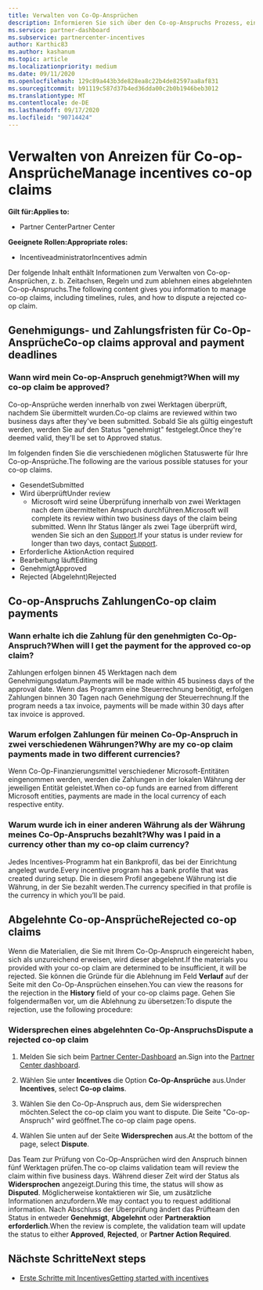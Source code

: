 ```yaml
---
title: Verwalten von Co-Op-Ansprüchen
description: Informieren Sie sich über den Co-op-Anspruchs Prozess, einschließlich Terminen, Währungsproblemen und der Beilegung eines abgelehnten Co-op-Anspruchs.
ms.service: partner-dashboard
ms.subservice: partnercenter-incentives
author: Karthic83
ms.author: kashanum
ms.topic: article
ms.localizationpriority: medium
ms.date: 09/11/2020
ms.openlocfilehash: 129c89a443b3de828ea8c22b4de82597aa8af831
ms.sourcegitcommit: b91119c587d37b4ed36dda00c2b0b1946beb3012
ms.translationtype: MT
ms.contentlocale: de-DE
ms.lasthandoff: 09/17/2020
ms.locfileid: "90714424"
---
```

# <a name="manage-incentives-co-op-claims"></a><span data-ttu-id="3d4f4-103">Verwalten von Anreizen für Co-op-Ansprüche</span><span class="sxs-lookup"><span data-stu-id="3d4f4-103">Manage incentives co-op claims</span></span>

<span data-ttu-id="3d4f4-104">**Gilt für:**</span><span class="sxs-lookup"><span data-stu-id="3d4f4-104">**Applies to:**</span></span>

- <span data-ttu-id="3d4f4-105">Partner Center</span><span class="sxs-lookup"><span data-stu-id="3d4f4-105">Partner Center</span></span>

<span data-ttu-id="3d4f4-106">**Geeignete Rollen:**</span><span class="sxs-lookup"><span data-stu-id="3d4f4-106">**Appropriate roles:**</span></span>

- <span data-ttu-id="3d4f4-107">Incentiveadministrator</span><span class="sxs-lookup"><span data-stu-id="3d4f4-107">Incentives admin</span></span>

<span data-ttu-id="3d4f4-108">Der folgende Inhalt enthält Informationen zum Verwalten von Co-op-Ansprüchen, z. b. Zeitachsen, Regeln und zum ablehnen eines abgelehnten Co-op-Anspruchs.</span><span class="sxs-lookup"><span data-stu-id="3d4f4-108">The following content gives you information to manage co-op claims, including timelines, rules, and how to dispute a rejected co-op claim.</span></span>

## <a name="co-op-claims-approval-and-payment-deadlines"></a><span data-ttu-id="3d4f4-109">Genehmigungs- und Zahlungsfristen für Co-Op-Ansprüche</span><span class="sxs-lookup"><span data-stu-id="3d4f4-109">Co-op claims approval and payment deadlines</span></span>

### <a name="when-will-my-co-op-claim-be-approved"></a><span data-ttu-id="3d4f4-110">Wann wird mein Co-op-Anspruch genehmigt?</span><span class="sxs-lookup"><span data-stu-id="3d4f4-110">When will my co-op claim be approved?</span></span>

<span data-ttu-id="3d4f4-111">Co-op-Ansprüche werden innerhalb von zwei Werktagen überprüft, nachdem Sie übermittelt wurden.</span><span class="sxs-lookup"><span data-stu-id="3d4f4-111">Co-op claims are reviewed within two business days after they've been submitted.</span></span> <span data-ttu-id="3d4f4-112">Sobald Sie als gültig eingestuft werden, werden Sie auf den Status "genehmigt" festgelegt.</span><span class="sxs-lookup"><span data-stu-id="3d4f4-112">Once they're deemed valid, they'll be set to Approved status.</span></span>  

<span data-ttu-id="3d4f4-113">Im folgenden finden Sie die verschiedenen möglichen Statuswerte für Ihre Co-op-Ansprüche.</span><span class="sxs-lookup"><span data-stu-id="3d4f4-113">The following are the various possible statuses for your co-op claims.</span></span>

- <span data-ttu-id="3d4f4-114">Gesendet</span><span class="sxs-lookup"><span data-stu-id="3d4f4-114">Submitted</span></span>
- <span data-ttu-id="3d4f4-115">Wird überprüft</span><span class="sxs-lookup"><span data-stu-id="3d4f4-115">Under review</span></span>
  - <span data-ttu-id="3d4f4-116">Microsoft wird seine Überprüfung innerhalb von zwei Werktagen nach dem übermittelten Anspruch durchführen.</span><span class="sxs-lookup"><span data-stu-id="3d4f4-116">Microsoft will complete its review within two business days of the claim being submitted.</span></span> <span data-ttu-id="3d4f4-117">Wenn Ihr Status länger als zwei Tage überprüft wird, wenden Sie sich an den [Support](https://partner.microsoft.com/dashboard/support/incentives/servicerequests?category=incentives).</span><span class="sxs-lookup"><span data-stu-id="3d4f4-117">If your status is under review for longer than two days, contact [Support](https://partner.microsoft.com/dashboard/support/incentives/servicerequests?category=incentives).</span></span>
- <span data-ttu-id="3d4f4-118">Erforderliche Aktion</span><span class="sxs-lookup"><span data-stu-id="3d4f4-118">Action required</span></span>
- <span data-ttu-id="3d4f4-119">Bearbeitung läuft</span><span class="sxs-lookup"><span data-stu-id="3d4f4-119">Editing</span></span>
- <span data-ttu-id="3d4f4-120">Genehmigt</span><span class="sxs-lookup"><span data-stu-id="3d4f4-120">Approved</span></span>
- <span data-ttu-id="3d4f4-121">Rejected (Abgelehnt)</span><span class="sxs-lookup"><span data-stu-id="3d4f4-121">Rejected</span></span>

## <a name="co-op-claim-payments"></a><span data-ttu-id="3d4f4-122">Co-op-Anspruchs Zahlungen</span><span class="sxs-lookup"><span data-stu-id="3d4f4-122">Co-op claim payments</span></span>

### <a name="when-will-i-get-the-payment-for-the-approved-co-op-claim"></a><span data-ttu-id="3d4f4-123">Wann erhalte ich die Zahlung für den genehmigten Co-Op-Anspruch?</span><span class="sxs-lookup"><span data-stu-id="3d4f4-123">When will I get the payment for the approved co-op claim?</span></span>

<span data-ttu-id="3d4f4-124">Zahlungen erfolgen binnen 45 Werktagen nach dem Genehmigungsdatum.</span><span class="sxs-lookup"><span data-stu-id="3d4f4-124">Payments will be made within 45 business days of the approval date.</span></span> <span data-ttu-id="3d4f4-125">Wenn das Programm eine Steuerrechnung benötigt, erfolgen Zahlungen binnen 30 Tagen nach Genehmigung der Steuerrechnung.</span><span class="sxs-lookup"><span data-stu-id="3d4f4-125">If the program needs a tax invoice, payments will be made within 30 days after tax invoice is approved.</span></span>

### <a name="why-are-my-co-op-claim-payments-made-in-two-different-currencies"></a><span data-ttu-id="3d4f4-126">Warum erfolgen Zahlungen für meinen Co-Op-Anspruch in zwei verschiedenen Währungen?</span><span class="sxs-lookup"><span data-stu-id="3d4f4-126">Why are my co-op claim payments made in two different currencies?</span></span>

<span data-ttu-id="3d4f4-127">Wenn Co-Op-Finanzierungsmittel verschiedener Microsoft-Entitäten eingenommen werden, werden die Zahlungen in der lokalen Währung der jeweiligen Entität geleistet.</span><span class="sxs-lookup"><span data-stu-id="3d4f4-127">When co-op funds are earned from different Microsoft entities, payments are made in the local currency of each respective entity.</span></span>  

### <a name="why-was-i-paid-in-a-currency-other-than-my-co-op-claim-currency"></a><span data-ttu-id="3d4f4-128">Warum wurde ich in einer anderen Währung als der Währung meines Co-Op-Anspruchs bezahlt?</span><span class="sxs-lookup"><span data-stu-id="3d4f4-128">Why was I paid in a currency other than my co-op claim currency?</span></span>

<span data-ttu-id="3d4f4-129">Jedes Incentives-Programm hat ein Bankprofil, das bei der Einrichtung angelegt wurde.</span><span class="sxs-lookup"><span data-stu-id="3d4f4-129">Every incentive program has a bank profile that was created during setup.</span></span> <span data-ttu-id="3d4f4-130">Die in diesem Profil angegebene Währung ist die Währung, in der Sie bezahlt werden.</span><span class="sxs-lookup"><span data-stu-id="3d4f4-130">The currency specified in that profile is the currency in which you’ll be paid.</span></span>

## <a name="rejected-co-op-claims"></a><span data-ttu-id="3d4f4-131">Abgelehnte Co-op-Ansprüche</span><span class="sxs-lookup"><span data-stu-id="3d4f4-131">Rejected co-op claims</span></span>

<span data-ttu-id="3d4f4-132">Wenn die Materialien, die Sie mit Ihrem Co-Op-Anspruch eingereicht haben, sich als unzureichend erweisen, wird dieser abgelehnt.</span><span class="sxs-lookup"><span data-stu-id="3d4f4-132">If the materials you provided with your co-op claim are determined to be insufficient, it will be rejected.</span></span> <span data-ttu-id="3d4f4-133">Sie können die Gründe für die Ablehnung im Feld **Verlauf** auf der Seite mit den Co-Op-Ansprüchen einsehen.</span><span class="sxs-lookup"><span data-stu-id="3d4f4-133">You can view the reasons for the rejection in the **History** field of your co-op claims page.</span></span> <span data-ttu-id="3d4f4-134">Gehen Sie folgendermaßen vor, um die Ablehnung zu übersetzen:</span><span class="sxs-lookup"><span data-stu-id="3d4f4-134">To dispute the rejection, use the following procedure:</span></span>

### <a name="dispute-a-rejected-co-op-claim"></a><span data-ttu-id="3d4f4-135">Widersprechen eines abgelehnten Co-Op-Anspruchs</span><span class="sxs-lookup"><span data-stu-id="3d4f4-135">Dispute a rejected co-op claim</span></span>

1. <span data-ttu-id="3d4f4-136">Melden Sie sich beim [Partner Center-Dashboard](https://partner.microsoft.com/dashboard/) an.</span><span class="sxs-lookup"><span data-stu-id="3d4f4-136">Sign into the [Partner Center dashboard](https://partner.microsoft.com/dashboard/).</span></span>

2. <span data-ttu-id="3d4f4-137">Wählen Sie unter **Incentives** die Option **Co-Op-Ansprüche** aus.</span><span class="sxs-lookup"><span data-stu-id="3d4f4-137">Under **Incentives**, select **Co-op claims**.</span></span>

3. <span data-ttu-id="3d4f4-138">Wählen Sie den Co-Op-Anspruch aus, dem Sie widersprechen möchten.</span><span class="sxs-lookup"><span data-stu-id="3d4f4-138">Select the co-op claim you want to dispute.</span></span> <span data-ttu-id="3d4f4-139">Die Seite "Co-op-Anspruch" wird geöffnet.</span><span class="sxs-lookup"><span data-stu-id="3d4f4-139">The co-op claim page opens.</span></span>

4. <span data-ttu-id="3d4f4-140">Wählen Sie unten auf der Seite **Widersprechen** aus.</span><span class="sxs-lookup"><span data-stu-id="3d4f4-140">At the bottom of the page, select **Dispute**.</span></span>

<span data-ttu-id="3d4f4-141">Das Team zur Prüfung von Co-Op-Ansprüchen wird den Anspruch binnen fünf Werktagen prüfen.</span><span class="sxs-lookup"><span data-stu-id="3d4f4-141">The co-op claims validation team will review the claim within five business days.</span></span> <span data-ttu-id="3d4f4-142">Während dieser Zeit wird der Status als **Widersprochen** angezeigt.</span><span class="sxs-lookup"><span data-stu-id="3d4f4-142">During this time, the status will show as **Disputed**.</span></span> <span data-ttu-id="3d4f4-143">Möglicherweise kontaktieren wir Sie, um zusätzliche Informationen anzufordern.</span><span class="sxs-lookup"><span data-stu-id="3d4f4-143">We may contact you to request additional information.</span></span> <span data-ttu-id="3d4f4-144">Nach Abschluss der Überprüfung ändert das Prüfteam den Status in entweder **Genehmigt**, **Abgelehnt** oder **Partneraktion erforderlich**.</span><span class="sxs-lookup"><span data-stu-id="3d4f4-144">When the review is complete, the validation team will update the status to either **Approved**, **Rejected**, or **Partner Action Required**.</span></span>

## <a name="next-steps"></a><span data-ttu-id="3d4f4-145">Nächste Schritte</span><span class="sxs-lookup"><span data-stu-id="3d4f4-145">Next steps</span></span>

- [<span data-ttu-id="3d4f4-146">Erste Schritte mit Incentives</span><span class="sxs-lookup"><span data-stu-id="3d4f4-146">Getting started with incentives</span></span>](incentives-get-started-intro.md)

